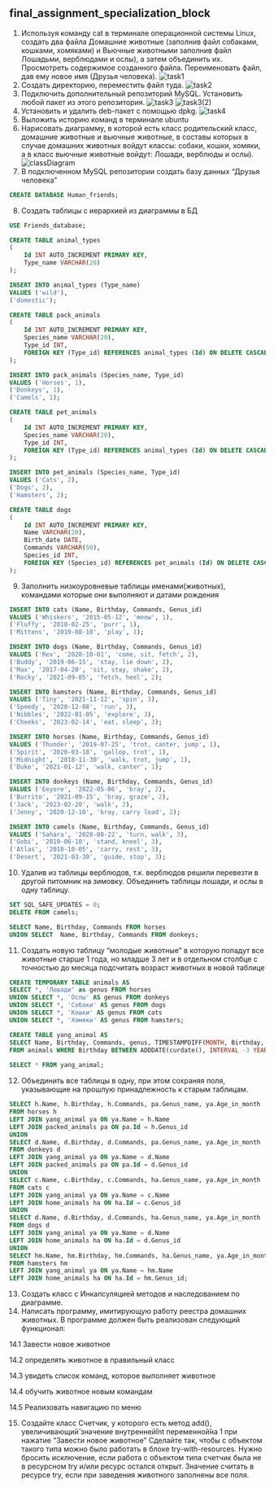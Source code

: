 ## final_assignment_specialization_block
1. Используя команду cat в терминале операционной системы Linux, создать
два файла Домашние животные (заполнив файл собаками, кошками,
хомяками) и Вьючные животными заполнив файл Лошадьми, верблюдами и
ослы), а затем объединить их. Просмотреть содержимое созданного файла.
Переименовать файл, дав ему новое имя (Друзья человека).
![task1](img/task1.png)
2. Создать директорию, переместить файл туда.
![task2](img/task2.png)
3. Подключить дополнительный репозиторий MySQL. Установить любой пакет
из этого репозитория.
![task3](img/task3.png)
![task3(2)](img/task3(2).png)
4. Установить и удалить deb-пакет с помощью dpkg.
![task4](img/task4.png)
5. Выложить историю команд в терминале ubuntu
6. Нарисовать диаграмму, в которой есть класс родительский класс, домашние
животные и вьючные животные, в составы которых в случае домашних
животных войдут классы: собаки, кошки, хомяки, а в класс вьючные животные
войдут: Лошади, верблюды и ослы).
![classDiagram](img/ClassDiagram.png)
7. В подключенном MySQL репозитории создать базу данных “Друзья
человека”
```sql
CREATE DATABASE Human_friends;
```
8. Создать таблицы с иерархией из диаграммы в БД
```sql
USE Friends_database;

CREATE TABLE animal_types
(
    Id INT AUTO_INCREMENT PRIMARY KEY,
    Type_name VARCHAR(20)
);

INSERT INTO animal_types (Type_name)
VALUES ('wild'),
('domestic');

CREATE TABLE pack_animals
(
    Id INT AUTO_INCREMENT PRIMARY KEY,
    Species_name VARCHAR(20),
    Type_id INT,
    FOREIGN KEY (Type_id) REFERENCES animal_types (Id) ON DELETE CASCADE ON UPDATE CASCADE
);

INSERT INTO pack_animals (Species_name, Type_id)
VALUES ('Horses', 1),
('Donkeys', 1),
('Camels', 1);

CREATE TABLE pet_animals
(
    Id INT AUTO_INCREMENT PRIMARY KEY,
    Species_name VARCHAR(20),
    Type_id INT,
    FOREIGN KEY (Type_id) REFERENCES animal_types (Id) ON DELETE CASCADE ON UPDATE CASCADE
);

INSERT INTO pet_animals (Species_name, Type_id)
VALUES ('Cats', 2),
('Dogs', 2),
('Hamsters', 2);

CREATE TABLE dogs
(
    Id INT AUTO_INCREMENT PRIMARY KEY,
    Name VARCHAR(20),
    Birth_date DATE,
    Commands VARCHAR(50),
    Species_id INT,
    FOREIGN KEY (Species_id) REFERENCES pet_animals (Id) ON DELETE CASCADE ON UPDATE CASCADE
);
```
9. Заполнить низкоуровневые таблицы именами(животных), командами
которые они выполняют и датами рождения
```sql
INSERT INTO cats (Name, Birthday, Commands, Genus_id)
VALUES ('Whiskers', '2015-05-12', 'meow', 1),
('Fluffy', '2018-02-25', 'purr', 1),  
('Mittens', '2019-08-10', 'play', 1); 

INSERT INTO dogs (Name, Birthday, Commands, Genus_id)
VALUES ('Rex', '2020-10-01', 'come, sit, fetch', 2),
('Buddy', '2019-06-15', 'stay, lie down', 2),  
('Max', '2017-04-20', 'sit, stay, shake', 2), 
('Rocky', '2021-09-05', 'fetch, heel', 2);

INSERT INTO hamsters (Name, Birthday, Commands, Genus_id)
VALUES ('Tiny', '2021-11-12', 'spin', 3),
('Speedy', '2020-12-08', 'run', 3),  
('Nibbles', '2022-01-05', 'explore', 3), 
('Cheeks', '2023-02-14', 'eat, sleep', 3);

INSERT INTO horses (Name, Birthday, Commands, Genus_id)
VALUES ('Thunder', '2019-07-25', 'trot, canter, jump', 1),
('Spirit', '2020-03-18', 'gallop, trot', 1),  
('Midnight', '2018-11-30', 'walk, trot, jump', 1), 
('Duke', '2021-01-12', 'walk, canter', 1);

INSERT INTO donkeys (Name, Birthday, Commands, Genus_id)
VALUES ('Eeyore', '2022-05-06', 'bray', 2),
('Burrito', '2021-09-15', 'bray, graze', 2),  
('Jack', '2023-02-20', 'walk', 2), 
('Jenny', '2020-12-10', 'bray, carry load', 2);

INSERT INTO camels (Name, Birthday, Commands, Genus_id)
VALUES ('Sahara', '2020-08-22', 'turn, walk', 3),
('Gobi', '2019-06-10', 'stand, kneel', 3),  
('Atlas', '2018-10-05', 'carry, rest', 3), 
('Desert', '2021-03-30', 'guide, stop', 3);
```
10. Удалив из таблицы верблюдов, т.к. верблюдов решили перевезти в другой
питомник на зимовку. Объединить таблицы лошади, и ослы в одну таблицу.
```sql
SET SQL_SAFE_UPDATES = 0;
DELETE FROM camels;

SELECT Name, Birthday, Commands FROM horses
UNION SELECT  Name, Birthday, Commands FROM donkeys;
```
11. Создать новую таблицу “молодые животные” в которую попадут все
животные старше 1 года, но младше 3 лет и в отдельном столбце с точностью
до месяца подсчитать возраст животных в новой таблице
```sql
CREATE TEMPORARY TABLE animals AS 
SELECT *, 'Лошади' as genus FROM horses
UNION SELECT *, 'Ослы' AS genus FROM donkeys
UNION SELECT *, 'Собаки' AS genus FROM dogs
UNION SELECT *, 'Кошки' AS genus FROM cats
UNION SELECT *, 'Хомяки' AS genus FROM hamsters;

CREATE TABLE yang_animal AS
SELECT Name, Birthday, Commands, genus, TIMESTAMPDIFF(MONTH, Birthday, CURDATE()) AS Age_in_month
FROM animals WHERE Birthday BETWEEN ADDDATE(curdate(), INTERVAL -3 YEAR) AND ADDDATE(CURDATE(), INTERVAL -1 YEAR);
 
SELECT * FROM yang_animal;
```
12. Объединить все таблицы в одну, при этом сохраняя поля, указывающие на
прошлую принадлежность к старым таблицам.
```sql
SELECT h.Name, h.Birthday, h.Commands, pa.Genus_name, ya.Age_in_month 
FROM horses h
LEFT JOIN yang_animal ya ON ya.Name = h.Name
LEFT JOIN packed_animals pa ON pa.Id = h.Genus_id
UNION 
SELECT d.Name, d.Birthday, d.Commands, pa.Genus_name, ya.Age_in_month 
FROM donkeys d 
LEFT JOIN yang_animal ya ON ya.Name = d.Name
LEFT JOIN packed_animals pa ON pa.Id = d.Genus_id
UNION
SELECT c.Name, c.Birthday, c.Commands, ha.Genus_name, ya.Age_in_month 
FROM cats c
LEFT JOIN yang_animal ya ON ya.Name = c.Name
LEFT JOIN home_animals ha ON ha.Id = c.Genus_id
UNION
SELECT d.Name, d.Birthday, d.Commands, ha.Genus_name, ya.Age_in_month 
FROM dogs d
LEFT JOIN yang_animal ya ON ya.Name = d.Name
LEFT JOIN home_animals ha ON ha.Id = d.Genus_id
UNION
SELECT hm.Name, hm.Birthday, hm.Commands, ha.Genus_name, ya.Age_in_month 
FROM hamsters hm
LEFT JOIN yang_animal ya ON ya.Name = hm.Name
LEFT JOIN home_animals ha ON ha.Id = hm.Genus_id;
```
13. Создать класс с Инкапсуляцией методов и наследованием по диаграмме.
14. Написать программу, имитирующую работу реестра домашних животных.
В программе должен быть реализован следующий функционал:

14.1 Завести новое животное

14.2 определять животное в правильный класс

14.3 увидеть список команд, которое выполняет животное

14.4 обучить животное новым командам

14.5 Реализовать навигацию по меню

15. Создайте класс Счетчик, у которого есть метод add(), увеличивающий̆
значение внутренней̆int переменной̆на 1 при нажатие “Завести новое
животное” Сделайте так, чтобы с объектом такого типа можно было работать в
блоке try-with-resources. Нужно бросить исключение, если работа с объектом
типа счетчик была не в ресурсном try и/или ресурс остался открыт. Значение
считать в ресурсе try, если при заведения животного заполнены все поля.